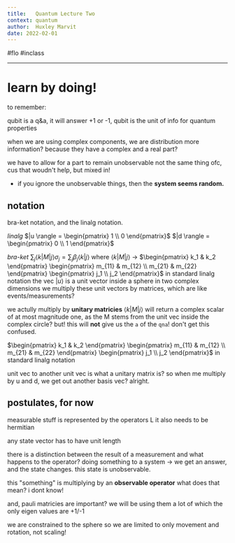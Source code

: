 ```yaml
---
title:   Quantum Lecture Two
context: quantum
author:  Huxley Marvit
date: 2022-02-01
---
```


#flo #inclass 

***

# learn by doing!

to remember:

qubit is a q&a, it will answer +1 or -1, 
qubit is the unit of info for quantum properties

when we are using complex components, we are distribution more information? because they have a complex and a real part?

we have to allow for a part to remain unobservable
not the same thing ofc, cus that woudn't help, but mixed in!

- if you ignore the unobservable things, then the **system seems random.**


## notation
bra-ket notation, and the linalg notation.

*linalg*
$|u  \rangle = \begin{pmatrix}  1 \\ 0    \end{pmatrix}$
$|d \rangle = \begin{pmatrix}  0 \\ 1    \end{pmatrix}$

*bra-ket*
$\sum_{j} \langle k|M|j \rangle \sigma_{j}= \sum_{j} \beta_{j} \langle k | j \rangle$ 
where  $\langle k|M|j \rangle$ ->  $\begin{pmatrix} k_1 & k_2 \end{pmatrix} \begin{pmatrix} m_{11} & m_{12} \\ m_{21} & m_{22} \end{pmatrix}  \begin{pmatrix} j_1  \\  j_2 \end{pmatrix}$ in standard linalg notation 
the vec $|u \rangle$ is a unit vector inside a sphere in two complex dimensions
we multiply these unit vectors by matrices, which are like events/measurements?

we actully multiply by **unitary matricies**
$\langle k|M|j \rangle$ will return a complex scalar of at most magnitude one, as the M stems from the unit vec inside the complex circle?
but! this will **not** give us the `a` of the `qna`! don't get this confused.


 $\begin{pmatrix} k_1 & k_2 \end{pmatrix} \begin{pmatrix} m_{11} & m_{12} \\ m_{21} & m_{22} \end{pmatrix}  \begin{pmatrix} j_1  \\  j_2 \end{pmatrix}$ in standard linalg notation 

unit vec to another unit vec is what a unitary matrix is? so when me multiply by u and d, we get out another basis vec?
alright.

## postulates, for now

measurable stuff is represented by the operators L
it also needs to be hermitian

any state vector has to have unit length

there is a distinction between the result of a measurement and what happens to the operator?
doing something to a system -> we get an answer, and the state changes. this state is unobservable.

this "something" is multiplying by an **observable operator**
what does that mean? i dont know!

and, pauli matricies are important? we will be using them a lot
of which the only eigen values are +1/-1

we are constrained to the sphere so we are limited to only movement and rotation, not scaling!













